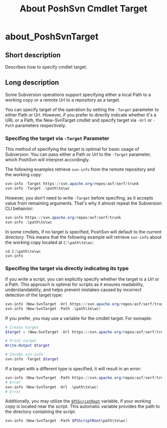 ﻿---
description: Describes how to specify cmdlet target.
Locale: en-US
online version: https://www.poshsvn.com/docs/about_PoshSvnTarget/
schema: 2.0.0
title: About PoshSvn Cmdlet Target
---

# about_PoshSvnTarget

## Short description
Describes how to specify cmdlet target.

## Long description

Some Subversion operations support specifying either a local Path to a working copy or a remote Url to a repository as a target.

You can specify target of the operation by setting the
`-Target` parameter to either Path or Url. However,
if you prefer to directly indicate whether it's a URL
or a Path, the New-SvnTarget cmdlet and specify target
via `-Url` or `-Path` parameters respectively.

### Specifing the target via `-Target` Parameter

This method of specifying the target is optimal for basic
usage of Subversion. You can pass either a Path or Url to
the `-Target` parameter, which PoshSvn will interpret accordingly.

The following examples retrieve `svn-info` from the remote repository and the working copy:

```powershell
svn-info -Target https://svn.apache.org/repos/asf/serf/trunk
svn-info -Target .\path\to\wc
```

However, you don't need to write `-Target` before specifing,
as it accepts value from remaining arguments. That's why it
almost repeat the Subversion CLI behaivior:

```powershell
svn-info https://svn.apache.org/repos/asf/serf/trunk
svn-info .\path\to\wc
```

In some cmdlets, if no target is specified, PoshSvn will
default to the current directory. This means that the
following example will retrieve `svn-info` about the
working copy located at `C:\path\to\wc`:

```
cd C:\path\to\wc
svn-info
```

### Specifing the target via directly indicating its type

If you write a script, you can explicitly specify whether
the target is a Url or a Path. This approach is optimal
for scripts as it ensures readability, understandability,
and helps prevent mistakes caused by incorrect detection of the target type:

```powershell
svn-info (New-SvnTarget -Url https://svn.apache.org/repos/asf/serf/trunk)
svn-info (New-SvnTarget -Path .\path\to\wc)
```

If you prefer, you may use a variable for the cmdlet target. For exmaple:

```powershell
# Create target
$target = (New-SvnTarget -Url https://svn.apache.org/repos/asf/serf/trunk)

# Print target
Write-Output $target

# Invoke svn-info
svn-info -Target $target
```

If a target with a different type is specified, it will result in an error:

```powershell
svn-info (New-SvnTarget -Path https://svn.apache.org/repos/asf/serf/trunk)
# Error
svn-info (New-SvnTarget -Url .\path\to\wc)
# Error
```

Additionally, you may utilize the
[`$PSScriptRoot`](https://learn.microsoft.com/en-us/powershell/module/microsoft.powershell.core/about/about_automatic_variables?view=powershell-7.4#psscriptroot)
variable, if your working copy is located near the script.
This automatic variable provides the path to the directory
containing the script.

```powershell
svn-info (New-SvnTarget -Path $PSScriptRoot\path\to\wc)
```
